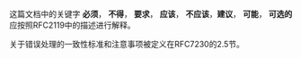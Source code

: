 这篇文档中的关键字 **必须**， **不得**， **要求**， **应该**， **不应该**，**建议**， **可能**， **可选的**应按照RFC2119中的描述进行解释。

关于错误处理的一致性标准和注意事项被定义在RFC7230的2.5节。